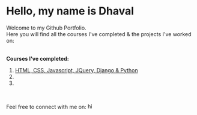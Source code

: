 <h1>Hello, my name is Dhaval</h1>
Welcome to my Github Portfolio. <br>
Here you will find all the courses I've completed & the projects I've worked on:<br><br>

<strong>Courses I've completed:</strong><br>
1. <a href="python-django-full-stack-web-developer-bootcamp">HTML, CSS, Javascript, JQuery, Django & Python</a>
2.
3.
<br>


Feel free to connect with me on: <a href="https://www.linkedin.com/in/hidhavaldesai/" target="blank"><img src="https://raw.githubusercontent.com/rahuldkjain/github-profile-readme-generator/master/src/images/icons/Social/linked-in-alt.svg" alt="hidhavaldesai-linkedin" height="15" width="20" /></a>


